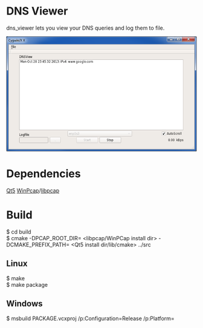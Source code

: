 DNS Viewer
========

dns_viewer lets you view your DNS queries and log them to file.

![DNSViewer](screen.png)

# Dependencies
[Qt5](http://qt-project.org/downloads)
[WinPcap](http://www.winpcap.org/devel.htm)/[libpcap](http://www.tcpdump.org/#latest-release)

# Build
$ cd build  
$ cmake -DPCAP_ROOT_DIR= <libpcap/WinPCap install dir> -DCMAKE_PREFIX_PATH= <Qt5 install dir/lib/cmake> ../src  

## Linux
$ make  
$ make package  


## Windows 
$ msbuild PACKAGE.vcxproj /p:Configuration=Release /p:Platform=<platform>  

